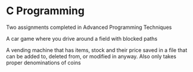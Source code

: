 # C Programming

Two assignments completed in Advanced Programming Techniques

A car game where you drive around a field with blocked paths

A vending machine that has items, stock and their price saved in a file that can be added to, deleted from, or modified in anyway. Also only takes proper denominations of coins
